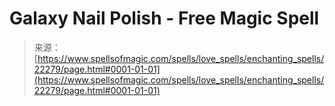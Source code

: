 <!--yml
category: 未分类
date: 2024-06-12 19:06:27
-->

# Galaxy Nail Polish - Free Magic Spell

> 来源：[https://www.spellsofmagic.com/spells/love_spells/enchanting_spells/22279/page.html#0001-01-01](https://www.spellsofmagic.com/spells/love_spells/enchanting_spells/22279/page.html#0001-01-01)
